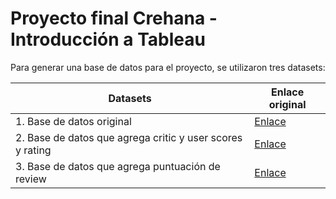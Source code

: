 # Proyecto final Crehana - Introducción a Tableau

Para generar una base de datos para el proyecto, se utilizaron tres datasets:

| Datasets                                                  | Enlace original                                              |
| --------------------------------------------------------- | ------------------------------------------------------------ |
| 1. Base de datos original                                 | [Enlace](https://www.kaggle.com/datasets/gregorut/videogamesales) |
| 2. Base de datos que agrega critic y user scores y rating | [Enlace](https://data.world/sumitrock/videogames)            |
| 3. Base de datos que agrega puntuación de review          | [Enlace](https://data.world/bramwax/video-games-sales)       |




